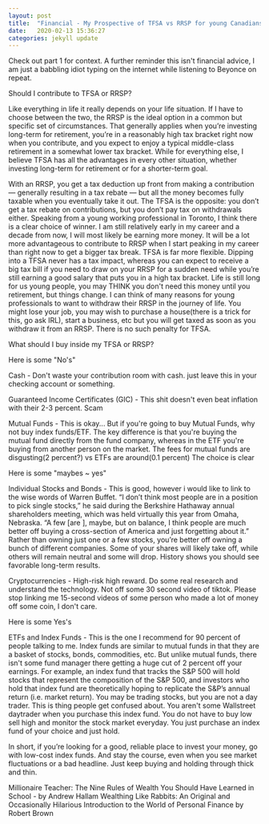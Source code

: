 ```yaml
---
layout: post
title:  "Financial - My Prospective of TFSA vs RRSP for young Canadians PART 2"
date:   2020-02-13 15:36:27
categories: jekyll update
---
```




Check out part 1 for context. A further reminder this isn't financial advice, I am just a babbling idiot typing on the internet while listening to Beyonce on repeat. 


Should I contribute to TFSA or RRSP?


Like everything in life it really depends on your life situation.  If I have to choose between the two, the RRSP is the ideal option in a common but specific set of circumstances. That generally applies when you’re investing long-term for retirement, you’re in a reasonably high tax bracket right now when you contribute, and you expect to enjoy a typical middle-class retirement in a somewhat lower tax bracket. While for everything else, I believe TFSA has all the advantages in every other situation, whether investing long-term for retirement or for a shorter-term goal.


With an RRSP, you get a tax deduction up front from making a contribution — generally resulting in a tax rebate — but all the money becomes fully taxable when you eventually take it out. The TFSA is the opposite: you don’t get a tax rebate on contributions, but you don’t pay tax on withdrawals either. Speaking from a young working professional in Toronto, I think there is a clear choice of winner. I am still relatively early in my career and a decade from now, I will most likely be earning more money. It will be a lot more advantageous to contribute to RRSP when I start peaking in my career than right now to get a bigger tax break. TFSA is far more flexible. Dipping into a TFSA never has a tax impact, whereas you can expect to receive a big tax bill if you need to draw on your RRSP for a sudden need while you’re still earning a good salary that puts you in a high tax bracket. Life is still long for us young people, you may THINK you don't need this money until you retirement, but things change. I can think of many reasons for young professionals to want to withdraw their RRSP in the journey of life. You might lose your job, you may wish to purchase a house(there is a trick for this, go ask IRL), start a business, etc but you will get taxed as soon as you withdraw it from an RRSP. There is no such penalty for TFSA.


What should I buy inside my TFSA or RRSP?


Here is some "No's"


Cash - Don't waste your contribution room with cash. just leave this in your checking account or something. 


Guaranteed Income Certificates (GIC) - This shit doesn't even beat inflation with their 2-3 percent.  Scam


Mutual Funds - This is okay... But if you're going to buy Mutual Funds, why not buy index funds/ETF.  The key difference is that you're buying the mutual fund directly from the fund company, whereas in the ETF you're buying from another person on the market. The fees for mutual funds are disgusting(2 percent?) vs ETFs are around(0.1 percent)  The choice is clear


Here is some "maybes ~ yes"


Individual Stocks and Bonds - This is good,  however i would like to link to the wise words of Warren Buffet. “I don’t think most people are in a position to pick single stocks,” he said during the Berkshire Hathaway annual shareholders meeting, which was held virtually this year from Omaha, Nebraska. “A few [are ], maybe, but on balance, I think people are much better off buying a cross-section of America and just forgetting about it.” Rather than owning just one or a few stocks, you’re better off owning a bunch of different companies. Some of your shares will likely take off, while others will remain neutral and some will drop. History shows you should see favorable long-term results. 


Cryptocurrencies - High-risk high reward. Do some real research and understand the technology. Not off some 30 second video of tiktok. Please stop linking me 15-second videos of some person who made a lot of money off some coin, I don't care.

Here is some Yes's


ETFs and Index Funds - This is the one I recommend for 90 percent of people talking to me. Index funds are similar to mutual funds in that they are a basket of stocks, bonds, commodities, etc. But unlike mutual funds, there isn't some fund manager there getting a huge cut of 2 percent off your earnings. For example, an index fund that tracks the S&P 500 will hold stocks that represent the composition of the S&P 500, and investors who hold that index fund are theoretically hoping to replicate the S&P’s annual return (i.e. market return). You may be trading stocks, but you are not a day trader. This is thing people get confused about. You aren't some Wallstreet daytrader when you purchase this index fund. You do not have to buy low sell high and monitor the stock market everyday.  You just purchase an index fund of your choice and just hold.


In short, if you’re looking for a good, reliable place to invest your money, go with low-cost index funds. And stay the course, even when you see market fluctuations or a bad headline. Just keep buying and holding through thick and thin. 


Millionaire Teacher: The Nine Rules of Wealth You Should Have Learned in School  - by Andrew Hallam
Wealthing Like Rabbits: An Original and Occasionally Hilarious Introduction to the World of Personal Finance by Robert Brown